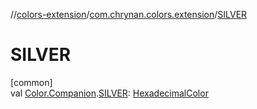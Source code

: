 //[colors-extension](../../index.md)/[com.chrynan.colors.extension](index.md)/[SILVER](-s-i-l-v-e-r.md)

# SILVER

[common]\
val [Color.Companion](../../../colors-core/colors-core/com.chrynan.colors/-color/-companion/index.md).[SILVER](-s-i-l-v-e-r.md): [HexadecimalColor](../../../colors-core/colors-core/com.chrynan.colors/-hexadecimal-color/index.md)
